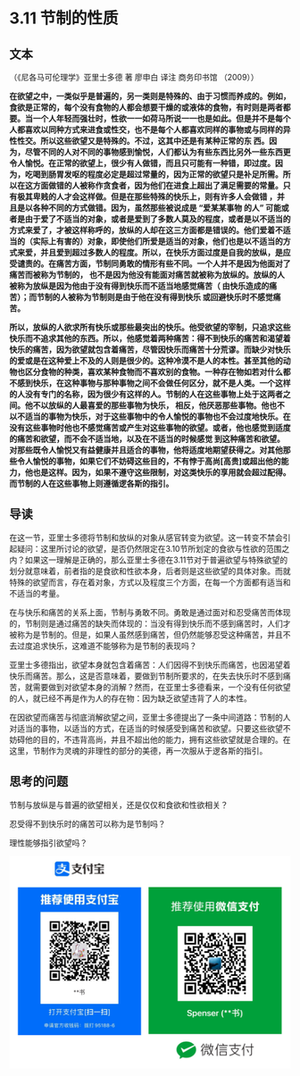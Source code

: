 # 3.11 节制的性质

## 文本

（《尼各马可伦理学》亚里士多德 著 廖申白 译注 商务印书馆 （2009））

**在欲望之中，一类似乎是普遍的，另一类则是特殊的、由于习惯而养成的。例如，食欲是正常的，每个没有食物的人都会想要干燥的或液体的食物，有时则是两者都要。当一个人年轻而强壮时，性欲一一如荷马所说一一也是如此。但是并不是每个人都喜欢以同种方式来进食或性交，也不是每个人都喜欢同样的事物或与同样的异性性交。所以这些欲望又是特殊的。不过，这其中还是有某种正常的东 西。因为，尽管不同的人对不同的事物感到愉悦，人们都认为有些东西比另外一些东西更令人愉悦。在正常的欲望上，很少有人做错，而且只可能有一种错，即过度。因为，吃喝到肠胃发呕的程度必定是超过常量的，因为正常的欲望只是补足所需。所以在这方面做错的人被称作贪食者，因为他们在进食上超出了满足需要的常量。只有极其卑贱的人才会这样做。但是在那些特殊的快乐上，则有许多人会做错 ，并且是以各种不同的方式做错。因为，虽然那些被说成是 “爱某某事物 的人” 可能或者是由于爱了不适当的对象，或者是爱到了多数人莫及的程度，或者是以不适当的方式来爱了，才被这样称呼的，放纵的人却在这三方面都是错误的。他们爱着不适当的（实际上有害的）对象，即使他们所爱是适当的对象，他们也是以不适当的方式来爱，并且爱到超过多数人的程度。所以，在快乐方面过度是自我的放纵，是应受谴责的。在痛苦方面，节制同勇敢的情形有些不同。一个人并不是因为他面对了痛苦而被称为节制的， 也不是因为他没有能面对痛苦就被称为放纵的。放纵的人被称为放纵是因为他由于没有得到快乐而不适当地感觉痛苦（ 由快乐造成的痛苦）；而节制的人被称为节制则是由于他在没有得到快乐 或回避快乐时不感觉痛苦。**

**所以，放纵的人欲求所有快乐或那些最突出的快乐。他受欲望的宰制，只追求这些快乐而不追求其他的东西。所以，他感觉着两种痛苦：得不到快乐的痛苦和渴望着快乐的痛苦，因为欲望就包含着痛苦，尽管因快乐而痛苦十分荒谬。而缺少对快乐的爱或是在这种爱上不及的人则是很少的。这种冷漠不是人的本性。甚至其他的动物也区分食物的种类，喜欢某种食物而不喜欢别的食物。一种存在物如若对什么都不感到快乐，在这种事物与那种事物之间不会做任何区分，就不是人类。一个这样的人没有专门的名称，因为很少有这样的人。节制的人在这些事物上处于这两者之间。他不以放纵的人最喜爱的那些事物为快乐， 相反，他厌恶那些事物。他也不以不适当的事物为快乐，对于这些事物中的令人愉悦的事物也不会过度地快乐。在没有这些事物时他也不感觉痛苦或产生对这些事物的欲望。或者，他也感觉到适度的痛苦和欲望，而不会不适当地，以及在不适当的时候感觉 到这种痛苦和欲望。对那些既令人愉悦又有益健康并且适合的事物，他将适度地期望获得之。对其他那些令人愉悦的事物，如果它们不妨碍这些目的，不有悖于高尚\[高贵\]或超出他的能力，他也是这样。因为，如果不遵守这些限制，对这类快乐的享用就会超过配得。而节制的人在这些事物上则遵循逻各斯的指引。**

## 导读

在这一节，亚里士多德将节制和放纵的对象从感官转变为欲望。这一转变不禁会引起疑问：这里所讨论的欲望，是否仍然限定在3.10节所划定的食欲与性欲的范围之内？如果这一理解是正确的，那么亚里士多德在3.11节对于普遍欲望与特殊欲望的划分就意味着，前者指的是食欲和性欲本身，后者则是这些欲望的具体对象。而就特殊的欲望而言，存在着对象，方式以及程度三个方面，在每一个方面都有适当和不适当的考量。

在与快乐和痛苦的关系上面，节制与勇敢不同。勇敢是通过面对和忍受痛苦而体现的，节制则是通过痛苦的缺失而体现的：当没有得到快乐而不感到痛苦时，人们才被称为是节制的。但是，如果人虽然感到痛苦，但仍然能够忍受这种痛苦，并且不去过度追求快乐，这难道不能够称为是节制的表现吗？

亚里士多德指出，欲望本身就包含着痛苦：人们因得不到快乐而痛苦，也因渴望着快乐而痛苦。那么，这是否意味着，要做到节制所要求的，在失去快乐时不感到痛苦，就需要做到对欲望本身的消解？然而，在亚里士多德看来，一个没有任何欲望的人，就已经不再是作为人的存在物：因为缺乏欲望违背了人的本性。

在因欲望而痛苦与彻底消解欲望之间，亚里士多德提出了一条中间道路：节制的人对适当的事物，以适当的方式，在适当的时候感受到痛苦和欲望。只要这些欲望不妨碍他的目的，不违背高尚，并且不超出他的能力，拥有这些欲望就是合理的。在这里，节制作为灵魂的非理性的部分的美德，再一次服从于逻各斯的指引。

## 思考的问题

节制与放纵是与普遍的欲望相关，还是仅仅和食欲和性欲相关？

忍受得不到快乐时的痛苦可以称为是节制吗？

理性能够指引欲望吗？

![](../.gitbook/assets/qr.png)

